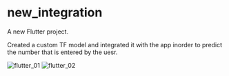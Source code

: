 # new_integration

A new Flutter project.

Created a custom TF model and integrated it with the app inorder to predict the number that is entered by the uesr.


![flutter_01](https://user-images.githubusercontent.com/39939752/72039395-f4333280-32ca-11ea-9c8d-fbcb25f6619e.png)
![flutter_02](https://user-images.githubusercontent.com/39939752/72039394-f4333280-32ca-11ea-863a-d64fdf947dcd.png)

